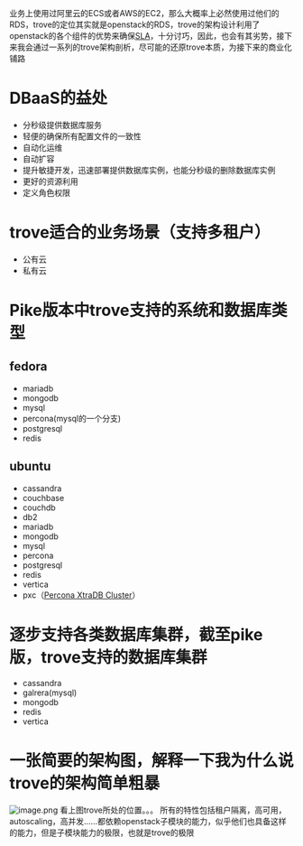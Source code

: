 业务上使用过阿里云的ECS或者AWS的EC2，那么大概率上必然使用过他们的RDS，trove的定位其实就是openstack的RDS，trove的架构设计利用了openstack的各个组件的优势来确保[SLA](https://baike.baidu.com/item/SLA/2957862?fr=aladdin)，十分讨巧，因此，也会有其劣势，接下来我会通过一系列的trove架构剖析，尽可能的还原trove本质，为接下来的商业化铺路

# DBaaS的益处
- 分秒级提供数据库服务
- 轻便的确保所有配置文件的一致性
- 自动化运维
- 自动扩容
- 提升敏捷开发，迅速部署提供数据库实例，也能分秒级的删除数据库实例
- 更好的资源利用
- 定义角色权限

# trove适合的业务场景（支持多租户）
- 公有云
- 私有云

# Pike版本中trove支持的系统和数据库类型
## fedora
- mariadb
- mongodb
- mysql
- percona(mysql的一个分支)
- postgresql
- redis
## ubuntu
- cassandra
- couchbase
- couchdb
- db2
- mariadb
- mongodb
- mysql
- percona
- postgresql
- redis
- vertica
- pxc（[Percona XtraDB Cluster](http://www.baidu.com/link?url=ENm62Qjf3J8t3u3EXmmzKZn-w-PyM0jpuR_sZz9Kl9jb0gvNXDbny1EDBH41fu17fOJQf7go4s35fejt8LinxBwDGK_dG7q2GTGtt-ZmJe7)）

# 逐步支持各类数据库集群，截至pike版，trove支持的数据库集群
- cassandra
- galrera(mysql)
- mongodb
- redis
- vertica
# 一张简要的架构图，解释一下我为什么说trove的架构简单粗暴

![image.png](http://upload-images.jianshu.io/upload_images/5945542-483a720902e4b994.png?imageMogr2/auto-orient/strip%7CimageView2/2/w/1240)
看上图trove所处的位置。。。
所有的特性包括租户隔离，高可用，autoscaling，高并发......都依赖openstack子模块的能力，似乎他们也具备这样的能力，但是子模块能力的极限，也就是trove的极限

